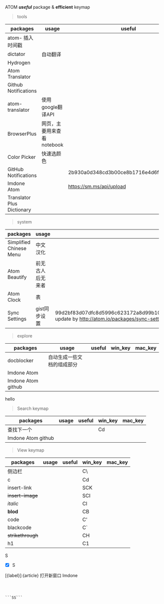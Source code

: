 ATOM **_useful_** package & **efficient** keymap

> tools

packages                   | usage             | useful                                   | win_key | mac_key
-------------------------- | ----------------- | ---------------------------------------- | ------- | -------
atom- 插入时间戳                |
dictator                   | 自动翻译              |
Hydrogen                   |                   |
Atom Translator            |                   |
Github Notifications       |                   |
atom-translator            | 使用google翻译API     |                                          | CAT
BrowserPlus                | 网页，主要用来查看notebook |                                          | CAO
Color Picker               | 快速选颜色             |                                          | CAC
GitHub Notifications       |                   | 2b930a0d348cd3b00ce8b1716e4d6f6e663acc0e |
Imdone Atom                |                   | <https://sm.ms/api/upload>               | CSV
Translator Plus Dictionary |                   |                                          |

> system

packages                | usage    | useful                                                                                                                                | win_key  | mac_key
----------------------- | -------- | ------------------------------------------------------------------------------------------------------------------------------------- | -------- | -------
Simplified Chinese Menu | 中文汉化     |
Atom Beautify           | 前无古人后无来者 |                                                                                                                                       | autosave
Atom Clock              | 表        |                                                                                                                                       |
Sync Settings           | gist同步设置 | 99d2bf83d07dfc8d5996c623172a8d99b10b7b84/041bea9e0dc4d52be3e83097afbc49f2/automatic update by <http://atom.io/packages/sync-settings> |

> explore

packages           | usage         | useful | win_key | mac_key
------------------ | ------------- | ------ | ------- | -------
docblocker         | 自动生成一些文档的组成部分 |        |
Imdone Atom        |               |        |
Imdone Atom github |               |        |

hello

> Search keymap

packages           | usage | useful | win_key | mac_key
------------------ | ----- | ------ | ------- | -------
查找下一个              |       |        | Cd
Imdone Atom github |       |        |

> View keymap

packages         | usage | useful | win_key | mac_key
---------------- | ----- | ------ | ------- | -------
侧边栏              |       |        | C\
c                |       |        | Cd
insert-link      |       |        | SCK
~~insert-image~~ |       |        | SCI
_italic_         |       |        | CI
**blod**         |       |        | CB
code             |       |        | C'
blackcode        |       |        | C`
~~strikethrough~~    |       |        | CH
h1               |       |        | C1
S

- [X] S



[{label}]:{article} 打开新窗口 Imdone

```(?:[\\w- ]+)?\\r?\\nS;



```SS```
